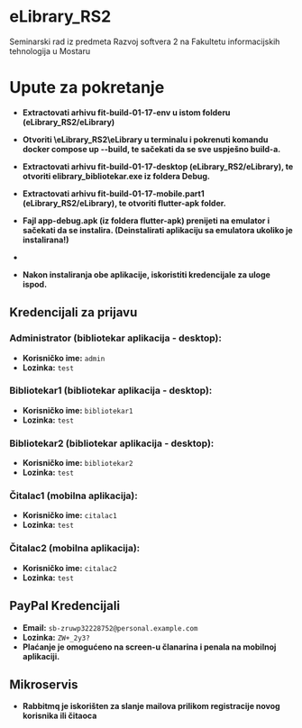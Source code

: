 # eLibrary_RS2
Seminarski rad iz predmeta Razvoj softvera 2 na Fakultetu informacijskih tehnologija u Mostaru

# Upute za pokretanje
- **Extractovati arhivu fit-build-01-17-env u istom folderu (eLibrary_RS2/eLibrary)**
- **Otvoriti \eLibrary_RS2\eLibrary u terminalu i pokrenuti komandu docker compose up --build, te sačekati da se sve uspješno build-a.**

- **Extractovati arhivu fit-build-01-17-desktop (eLibrary_RS2/eLibrary), te otvoriti elibrary_bibliotekar.exe iz foldera Debug.**
- **Extractovati arhivu fit-build-01-17-mobile.part1 (eLibrary_RS2/eLibrary), te otvoriti flutter-apk folder.**
- **Fajl app-debug.apk (iz foldera flutter-apk) prenijeti na emulator i sačekati da se instalira. (Deinstalirati aplikaciju sa emulatora ukoliko je instalirana!)**
- 
- **Nakon instaliranja obe aplikacije, iskoristiti kredencijale za uloge ispod.**

## Kredencijali za prijavu

### Administrator (bibliotekar aplikacija - desktop):
- **Korisničko ime:** `admin`
- **Lozinka:** `test`

### Bibliotekar1 (bibliotekar aplikacija - desktop):
- **Korisničko ime:** `bibliotekar1`
- **Lozinka:** `test`

### Bibliotekar2 (bibliotekar aplikacija - desktop):
- **Korisničko ime:** `bibliotekar2`
- **Lozinka:** `test`

### Čitalac1 (mobilna aplikacija):
- **Korisničko ime:** `citalac1`
- **Lozinka:** `test`

### Čitalac2 (mobilna aplikacija):
- **Korisničko ime:** `citalac2`
- **Lozinka:** `test`

## PayPal Kredencijali
- **Email:** `sb-zruwp32228752@personal.example.com`
- **Lozinka:** `ZW+_2y3?`
- **Plaćanje je omogućeno na screen-u članarina i penala na mobilnoj aplikaciji.**

## Mikroservis
- **Rabbitmq je iskorišten za slanje mailova prilikom registracije novog korisnika ili čitaoca** 
  
